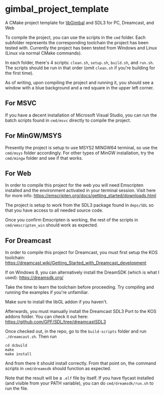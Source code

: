 # gimbal_project_template
A CMake project template for [libGimbal](https://github.com/gyrovorbis/libgimbal) and SDL3 for PC, Dreamcast, and Web

To compile the project, you can use the scripts in the `cmd` folder. Each subfolder represents the corresponding toolchain 
the project has been tested with. Currently the project has been tested from Windows and Linux (Linux via normal CMake commands).

In each folder, there's 4 scripts: `clean.sh`, `setup.sh`, `build.sh`, and `run.sh`. The scripts should be run in that order (omit `clean.sh` if you're building for the first time).

As of writing, upon compiling the project and running it, you should see a window with a blue background and a red square in the upper left corner.

## For MSVC

If you have a decent installation of Microsoft Visual Studio, you can run the batch scripts found in `cmd/msvc` directly to compile the project.

## For MinGW/MSYS

Presently the project is setup to use MSYS2 MINGW64 terminal, so use the `cmd/msys` folder accordingly. For other types of MinGW installation, 
try the `cmd/mingw` folder and see if that works.

## For Web
In order to compile this project for the web you will need Emscripten installed and the environment activated in your terminal session.
Visit here for more info: https://emscripten.org/docs/getting_started/downloads.html

The project is setup to work from the SDL3 package found in `deps/SDL` so that you have access to all needed source code.

Once you confirm Emscripten is working, the rest of the scripts in `cmd/emscripten_win` should work as expected.

## For Dreamcast
In order to compile this project for Dreamcast, you must first setup the KOS toolchain:
https://dreamcast.wiki/Getting_Started_with_Dreamcast_development

If on Windows 8, you can alternatively install the DreamSDK (which is what I used): https://dreamsdk.org/

Take the time to learn the toolchain before proceeding. Try compiling and running the examples if you're unfamiliar.

Make sure to install the libGL addon if you haven't.

Afterwards, you must manually install the Dreamcast SDL3 Port to the KOS addons folder.
You can check it out here: https://github.com/GPF/SDL/tree/dreamcastSDL3

Once checked out, in the repo, go to the `build-scripts` folder and run `./dreamcast.sh`. Then run 
```
cd dcbuild
make
make install
```

And from there it should install correctly. From that point on, the command scripts in `cmd/dreamsdk` should function as expected.

Note that the result will be a `.elf` file by itself. If you have flycast installed (and visible from your PATH variable), you can do `cmd/dreamsdk/run.sh` to run the file.

